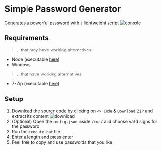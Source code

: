# Simple Password Generator
Generates a powerful password with a lightweight script
![console](https://github.com/ItsLeMax/Simple-Password-Generator/assets/80857459/4bd9dbf8-cf0f-47c3-b23f-12632864f78e)

## Requirements
> ...that may have working alternatives:
- Node (executable [here](https://nodejs.org/en/download/))
- Windows
> ...that have working alternatives:
- 7-Zip (executable [here](https://7-zip.de/download.html))

## Setup
1. Download the source code by clicking on `<> Code` & `Download ZIP` and extract its content
![download](https://github.com/ItsLeMax/Simple-Password-Generator/assets/80857459/3ca81cf2-d988-43ec-98d3-1f9de159dda7)
2. (Optional) Open the `config.json` inside `/run/` and choose valid signs for the password
3. Run the `execute.bat` file
4. Enter a length and press enter
5. Feel free to copy and use passwords that you like